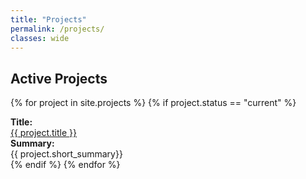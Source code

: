 ```yaml
---
title: "Projects"
permalink: /projects/
classes: wide
---
```

<link rel="stylesheet" href="{{ '/assets/css/custom.css' | relative_url }}">

<h2> Active Projects </h2>

{% for project in site.projects %}
{% if project.status == "current" %}
<div class="project-list">
    <div class="project-title">
    <b>Title:</b><br>
    <a href="{{ project.url }}"> {{ project.title }} </a>
    </div>
    <div class="project-summary">  
        <b>Summary:</b><br>
        {{ project.short_summary}}
    </div>
</div>
{% endif %}
{% endfor %}
